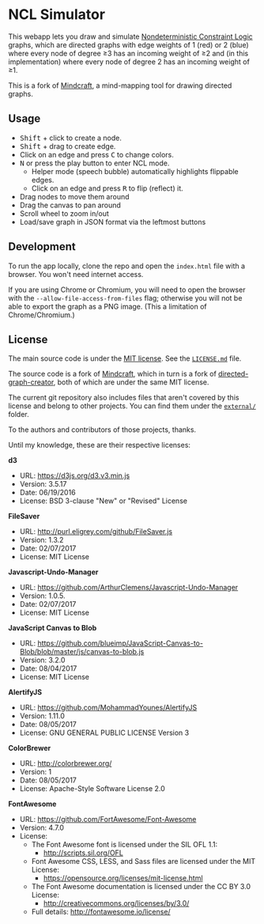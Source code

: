 NCL Simulator
=============

This webapp lets you draw and simulate
[Nondeterministic Constraint Logic](https://en.wikipedia.org/wiki/Nondeterministic_constraint_logic)
graphs, which are directed graphs with edge weights of 1 (red) or 2 (blue)
where every node of degree &ge;3 has an incoming weight of &ge;2 and
(in this implementation)
where every node of degree 2 has an incoming weight of &ge;1.

This is a fork of [Mindcraft](https://github.com/eldipa/Mindcraft),
a mind-mapping tool for drawing directed graphs.

## Usage

* <kbd>Shift</kbd> + click to create a node.
* <kbd>Shift</kbd> + drag to create edge.
* Click on an edge and press <kbd>C</kbd> to change colors.
* <kbd>N</kbd> or press the play button to enter NCL mode.
  * Helper mode (speech bubble) automatically highlights flippable edges.
  * Click on an edge and press <kbd>R</kbd> to flip (reflect) it.
* Drag nodes to move them around
* Drag the canvas to pan around
* Scroll wheel to zoom in/out
* Load/save graph in JSON format via the leftmost buttons

## Development

To run the app locally,
clone the repo and open the `index.html` file with a browser.
You won't need internet access.

If you are using Chrome or Chromium, you will need to open the browser with the `--allow-file-access-from-files` flag; otherwise you will not be able to export the graph as a PNG image. (This a limitation of Chrome/Chromium.)

## License

The main source code
is under the [MIT license](https://opensource.org/licenses/mit-license.html).
See the [`LICENSE.md`](LICENSE.md) file.

The source code is a fork of
[Mindcraft](https://github.com/eldipa/Mindcraft),
which in turn is a fork of
[directed-graph-creator](https://github.com/cjrd/directed-graph-creator),
both of which are under the same MIT license.

The current git repository also includes files that aren't covered by this license and belong to other projects.
You can find them under the [`external/`](external) folder.

To the authors and contributors of those projects, thanks.

Until my knowledge, these are their respective licenses:


**d3**
 - URL: https://d3js.org/d3.v3.min.js
 - Version: 3.5.17
 - Date: 06/19/2016
 - License: BSD 3-clause "New" or "Revised" License

**FileSaver**
 - URL: http://purl.eligrey.com/github/FileSaver.js
 - Version: 1.3.2
 - Date: 02/07/2017
 - License: MIT License

**Javascript-Undo-Manager**
 - URL: https://github.com/ArthurClemens/Javascript-Undo-Manager
 - Version: 1.0.5.
 - Date: 02/07/2017
 - License: MIT License

**JavaScript Canvas to Blob**
 - URL: https://github.com/blueimp/JavaScript-Canvas-to-Blob/blob/master/js/canvas-to-blob.js
 - Version: 3.2.0
 - Date: 08/04/2017
 - License: MIT License

**AlertifyJS**
 - URL: https://github.com/MohammadYounes/AlertifyJS
 - Version: 1.11.0
 - Date: 08/05/2017
 - License: GNU GENERAL PUBLIC LICENSE Version 3

**ColorBrewer**
 - URL: http://colorbrewer.org/
 - Version: 1
 - Date: 08/05/2017
 - License: Apache-Style Software License 2.0

**FontAwesome**
 - URL: https://github.com/FortAwesome/Font-Awesome
 - Version: 4.7.0
 - License: 
    - The Font Awesome font is licensed under the SIL OFL 1.1:
        - http://scripts.sil.org/OFL
    - Font Awesome CSS, LESS, and Sass files are licensed under the MIT License:
        - https://opensource.org/licenses/mit-license.html
    - The Font Awesome documentation is licensed under the CC BY 3.0 License:
        - http://creativecommons.org/licenses/by/3.0/
    - Full details: http://fontawesome.io/license/

